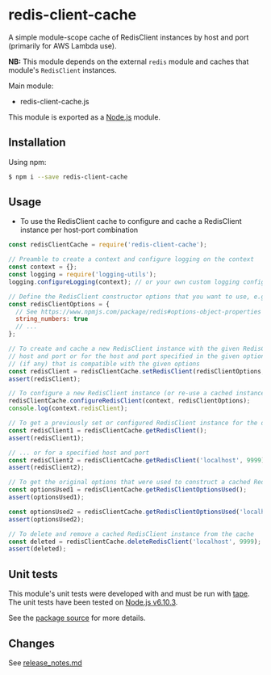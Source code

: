 # redis-client-cache
A simple module-scope cache of RedisClient instances by host and port (primarily for AWS Lambda use).

**NB:** This module depends on the external `redis` module and caches that module's `RedisClient` instances.

Main module:
- redis-client-cache.js

This module is exported as a [Node.js](https://nodejs.org) module.

## Installation

Using npm:
```bash
$ npm i --save redis-client-cache
```

## Usage

* To use the RedisClient cache to configure and cache a RedisClient instance per host-port combination
```js
const redisClientCache = require('redis-client-cache');

// Preamble to create a context and configure logging on the context
const context = {};
const logging = require('logging-utils');
logging.configureLogging(context); // or your own custom logging configuration (see logging-utils README.md)

// Define the RedisClient constructor options that you want to use, e.g.
const redisClientOptions = {
  // See https://www.npmjs.com/package/redis#options-object-properties for full details
  string_numbers: true
  // ...
};

// To create and cache a new RedisClient instance with the given RedisClient constructor options for either the default 
// host and port or for the host and port specified in the given options OR reuse a previously cached RedisClient instance 
// (if any) that is compatible with the given options
const redisClient = redisClientCache.setRedisClient(redisClientOptions, context);
assert(redisClient);

// To configure a new RedisClient instance (or re-use a cached instance) on a context 
redisClientCache.configureRedisClient(context, redisClientOptions);
console.log(context.redisClient);

// To get a previously set or configured RedisClient instance for the default host and port
const redisClient1 = redisClientCache.getRedisClient();
assert(redisClient1);

// ... or for a specified host and port
const redisClient2 = redisClientCache.getRedisClient('localhost', 9999);
assert(redisClient2);

// To get the original options that were used to construct a cached RedisClient instance for the default or specified host and port
const optionsUsed1 = redisClientCache.getRedisClientOptionsUsed();
assert(optionsUsed1);

const optionsUsed2 = redisClientCache.getRedisClientOptionsUsed('localhost', 9999);
assert(optionsUsed2);

// To delete and remove a cached RedisClient instance from the cache
const deleted = redisClientCache.deleteRedisClient('localhost', 9999);
assert(deleted);
```

## Unit tests
This module's unit tests were developed with and must be run with [tape](https://www.npmjs.com/package/tape). The unit tests have been tested on [Node.js v6.10.3](https://nodejs.org/en/blog/release/v6.10.3).  

See the [package source](https://github.com/byron-dupreez/redis-client-cache) for more details.

## Changes
See [release_notes.md](./release_notes.md)
